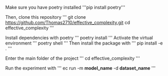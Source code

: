 Make sure you have poetry installed
'''pip install poetry'''

Then, clone this repository
'''
git clone https://github.com/Thomas2710/effective_complexity.git
cd effective_complexity
'''

Install dependencies with poetry
'''
poetry install
'''
Activate the virtual environment
'''
poetry shell
'''
Then install the package with 
'''
pip install -e .
'''

Enter the main folder of the project
'''
cd effective_complexity
'''

Run the experiment with 
'''
ec run -m __model_name__ -d __dataset_name__
'''
